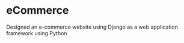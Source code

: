 # eCommerce
Designed an e-commerce website using Django as a web application framework using Python 
